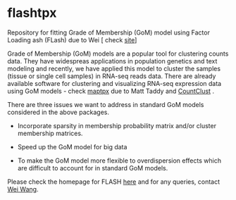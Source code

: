 # flashtpx

Repository for fitting Grade of Membership (GoM) model using Factor Loading ash (FLash) due to Wei [ check [site](kkdey.github.io/flashtpx)]

Grade of Membership (GoM) models are a popular tool for clustering counts data. They have widespreas applications in population genetics and text modeling and recently, we have applied this model to cluster the samples (tissue or single cell samples) in RNA-seq reads data. There are already available software for clustering and visualizing RNA-seq expression data using GoM models - check [maptpx](https://cran.r-project.org/web/packages/maptpx/index.html) due to Matt Taddy and [CountClust](https://www.bioconductor.org/packages/3.3/bioc/html/CountClust.html) .

There are three issues we want to address in standard GoM models considered in the above packages.

- Incorporate sparsity in membership probability matrix and/or cluster membership matrices.

- Speed up the GoM model for big data

- To make the GoM model more flexible to overdispersion effects which are difficult to account for in standard GoM models.

Please check the homepage for FLASH [here](https://github.com/stephens999/ashr) and for any queries, contact [Wei Wang](https://github.com/NKweiwang).

